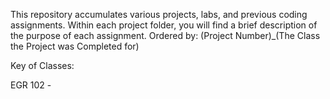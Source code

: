 This repository accumulates various projects, labs, and previous coding assignments.
Within each project folder, you will find a brief description of the purpose of each assignment.
Ordered by: (Project Number)_(The Class the Project was Completed for)

Key of Classes:

EGR 102 - 

